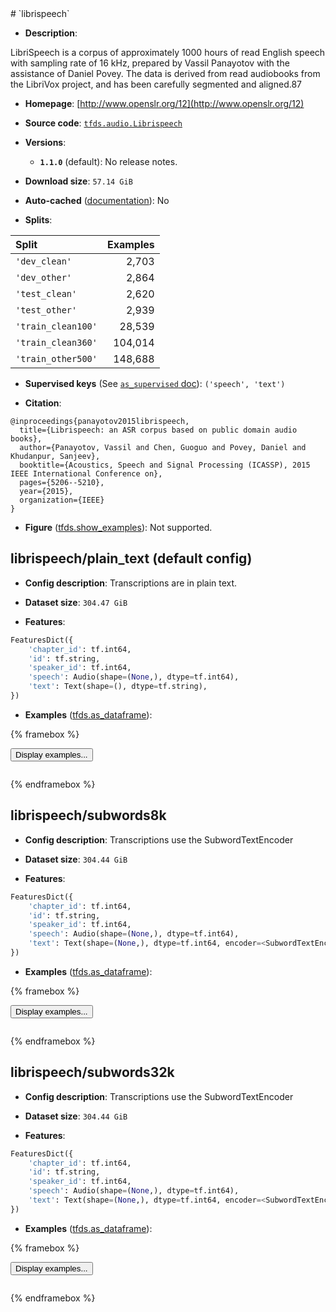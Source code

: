 <div itemscope itemtype="http://schema.org/Dataset">
  <div itemscope itemprop="includedInDataCatalog" itemtype="http://schema.org/DataCatalog">
    <meta itemprop="name" content="TensorFlow Datasets" />
  </div>
  <meta itemprop="name" content="librispeech" />
  <meta itemprop="description" content="LibriSpeech is a corpus of approximately 1000 hours of read English speech with sampling rate of 16 kHz,&#10;prepared by Vassil Panayotov with the assistance of Daniel Povey. The data is derived from read&#10;audiobooks from the LibriVox project, and has been carefully segmented and aligned.87&#10;&#10;To use this dataset:&#10;&#10;```python&#10;import tensorflow_datasets as tfds&#10;&#10;ds = tfds.load(&#x27;librispeech&#x27;, split=&#x27;train&#x27;)&#10;for ex in ds.take(4):&#10;  print(ex)&#10;```&#10;&#10;See [the guide](https://www.tensorflow.org/datasets/overview) for more&#10;informations on [tensorflow_datasets](https://www.tensorflow.org/datasets).&#10;&#10;" />
  <meta itemprop="url" content="https://www.tensorflow.org/datasets/catalog/librispeech" />
  <meta itemprop="sameAs" content="http://www.openslr.org/12" />
  <meta itemprop="citation" content="@inproceedings{panayotov2015librispeech,&#10;  title={Librispeech: an ASR corpus based on public domain audio books},&#10;  author={Panayotov, Vassil and Chen, Guoguo and Povey, Daniel and Khudanpur, Sanjeev},&#10;  booktitle={Acoustics, Speech and Signal Processing (ICASSP), 2015 IEEE International Conference on},&#10;  pages={5206--5210},&#10;  year={2015},&#10;  organization={IEEE}&#10;}" />
</div>
# `librispeech`

*   **Description**:

LibriSpeech is a corpus of approximately 1000 hours of read English speech with sampling rate of 16 kHz,
prepared by Vassil Panayotov with the assistance of Daniel Povey. The data is derived from read
audiobooks from the LibriVox project, and has been carefully segmented and aligned.87

*   **Homepage**: [http://www.openslr.org/12](http://www.openslr.org/12)

*   **Source code**: [`tfds.audio.Librispeech`](https://github.com/tensorflow/datasets/tree/master/tensorflow_datasets/audio/librispeech.py)

*   **Versions**:

    * **`1.1.0`** (default): No release notes.

*   **Download size**: `57.14 GiB`

*   **Auto-cached** ([documentation](https://www.tensorflow.org/datasets/performances#auto-caching)): No

*   **Splits**:

Split  | Examples
:----- | -------:
`'dev_clean'` | 2,703
`'dev_other'` | 2,864
`'test_clean'` | 2,620
`'test_other'` | 2,939
`'train_clean100'` | 28,539
`'train_clean360'` | 104,014
`'train_other500'` | 148,688

*   **Supervised keys** (See [`as_supervised` doc](https://www.tensorflow.org/datasets/api_docs/python/tfds/load#args)): `('speech', 'text')`

*   **Citation**:

```
@inproceedings{panayotov2015librispeech,
  title={Librispeech: an ASR corpus based on public domain audio books},
  author={Panayotov, Vassil and Chen, Guoguo and Povey, Daniel and Khudanpur, Sanjeev},
  booktitle={Acoustics, Speech and Signal Processing (ICASSP), 2015 IEEE International Conference on},
  pages={5206--5210},
  year={2015},
  organization={IEEE}
}
```

*   **Figure** ([tfds.show_examples](https://www.tensorflow.org/datasets/api_docs/python/tfds/visualization/show_examples)): Not supported.


## librispeech/plain_text (default config)

*   **Config description**: Transcriptions are in plain text.

*   **Dataset size**: `304.47 GiB`

*   **Features**:

```python
FeaturesDict({
    'chapter_id': tf.int64,
    'id': tf.string,
    'speaker_id': tf.int64,
    'speech': Audio(shape=(None,), dtype=tf.int64),
    'text': Text(shape=(), dtype=tf.string),
})
```

*   **Examples** ([tfds.as_dataframe](https://www.tensorflow.org/datasets/api_docs/python/tfds/as_dataframe)):

<!-- mdformat off(HTML should not be auto-formatted) -->

{% framebox %}

<button id="displaydataframe">Display examples...</button>
<div id="dataframecontent" style="overflow-x:scroll"></div>

<script src="https://www.gstatic.com/external_hosted/jquery2.min.js"></script>

<script>
var url = "https://storage.googleapis.com/tfds-data/visualization/dataframe/librispeech-plain_text-1.1.0.html";
$(document).ready(() => {
  $("#displaydataframe").click((event) => {
    // Disable the button after clicking (dataframe loaded only once).
    $("#displaydataframe").prop("disabled", true);

    // Pre-fetch and display the content
    $.get(url, (data) => {
      $("#dataframecontent").html(data);
    }).fail(() => {
      $("#dataframecontent").html(
        'Error loading examples. If the error persist, please open '
        + 'a new issue.'
      );
    });
  });
});
</script>

{% endframebox %}

<!-- mdformat on -->

## librispeech/subwords8k

*   **Config description**: Transcriptions use the SubwordTextEncoder

*   **Dataset size**: `304.44 GiB`

*   **Features**:

```python
FeaturesDict({
    'chapter_id': tf.int64,
    'id': tf.string,
    'speaker_id': tf.int64,
    'speech': Audio(shape=(None,), dtype=tf.int64),
    'text': Text(shape=(None,), dtype=tf.int64, encoder=<SubwordTextEncoder vocab_size=8215>),
})
```

*   **Examples**
    ([tfds.as_dataframe](https://www.tensorflow.org/datasets/api_docs/python/tfds/as_dataframe)):

<!-- mdformat off(HTML should not be auto-formatted) -->

{% framebox %}

<button id="displaydataframe">Display examples...</button>
<div id="dataframecontent" style="overflow-x:scroll"></div>
<script src="https://www.gstatic.com/external_hosted/jquery2.min.js"></script>
<script>
var url = "https://storage.googleapis.com/tfds-data/visualization/dataframe/librispeech-subwords8k-1.1.0.html";
$(document).ready(() => {
  $("#displaydataframe").click((event) => {
    // Disable the button after clicking (dataframe loaded only once).
    $("#displaydataframe").prop("disabled", true);

    // Pre-fetch and display the content
    $.get(url, (data) => {
      $("#dataframecontent").html(data);
    }).fail(() => {
      $("#dataframecontent").html(
        'Error loading examples. If the error persist, please open '
        + 'a new issue.'
      );
    });
  });
});
</script>

{% endframebox %}

<!-- mdformat on -->

## librispeech/subwords32k

*   **Config description**: Transcriptions use the SubwordTextEncoder

*   **Dataset size**: `304.44 GiB`

*   **Features**:

```python
FeaturesDict({
    'chapter_id': tf.int64,
    'id': tf.string,
    'speaker_id': tf.int64,
    'speech': Audio(shape=(None,), dtype=tf.int64),
    'text': Text(shape=(None,), dtype=tf.int64, encoder=<SubwordTextEncoder vocab_size=32550>),
})
```

*   **Examples**
    ([tfds.as_dataframe](https://www.tensorflow.org/datasets/api_docs/python/tfds/as_dataframe)):

<!-- mdformat off(HTML should not be auto-formatted) -->

{% framebox %}

<button id="displaydataframe">Display examples...</button>
<div id="dataframecontent" style="overflow-x:scroll"></div>
<script src="https://www.gstatic.com/external_hosted/jquery2.min.js"></script>
<script>
var url = "https://storage.googleapis.com/tfds-data/visualization/dataframe/librispeech-subwords32k-1.1.0.html";
$(document).ready(() => {
  $("#displaydataframe").click((event) => {
    // Disable the button after clicking (dataframe loaded only once).
    $("#displaydataframe").prop("disabled", true);

    // Pre-fetch and display the content
    $.get(url, (data) => {
      $("#dataframecontent").html(data);
    }).fail(() => {
      $("#dataframecontent").html(
        'Error loading examples. If the error persist, please open '
        + 'a new issue.'
      );
    });
  });
});
</script>

{% endframebox %}

<!-- mdformat on -->